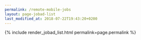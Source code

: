 ```yaml
---
permalink: /remote-mobile-jobs
layout: page-jobad-list
last_modified_at: 2018-07-22T19:43:20+0200
---
```

{% include render_jobad_list.html permalink=page.permalink %}
